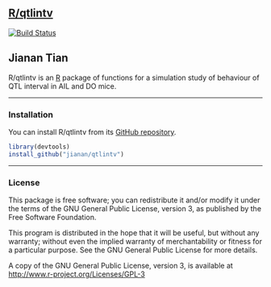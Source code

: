 ## [R/qtlintv](https://github.com/jianan/qtlintv)

[![Build Status](https://travis-ci.org/jianan/qtlintv.png?branch=source)](https://travis-ci.org/jianan/qtlintv)

Jianan Tian
---

R/qtlintv is an [R](http://www.r-project.org) package of functions for
a simulation study of behaviour of QTL interval in AIL and DO mice.

---

### Installation

You can install R/qtlintv from its
[GitHub repository](http://github.com/jianan/qtlintv). 

```r
library(devtools)
install_github("jianan/qtlintv")
```

---

### License

This package is free software; you can redistribute it and/or modify it
under the terms of the GNU General Public License, version 3, as
published by the Free Software Foundation.

This program is distributed in the hope that it will be useful, but
without any warranty; without even the implied warranty of
merchantability or fitness for a particular purpose.  See the GNU
General Public License for more details.

A copy of the GNU General Public License, version 3, is available at  
<http://www.r-project.org/Licenses/GPL-3>
